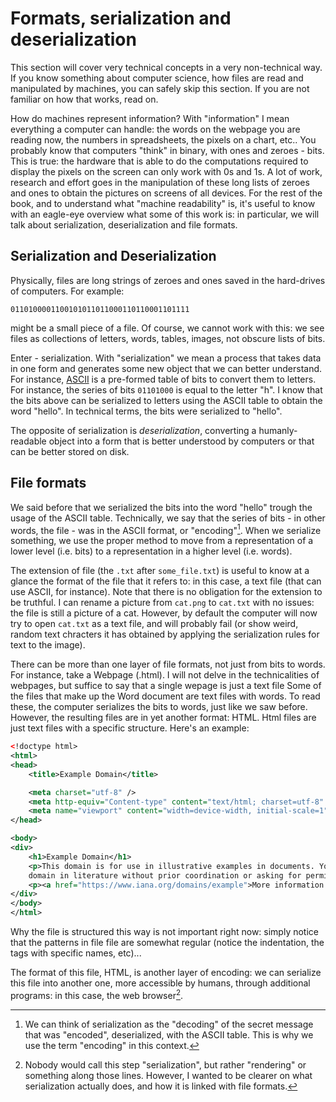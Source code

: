 # Formats, serialization and deserialization
This section will cover very technical concepts in a very non-technical way.
If you know something about computer science, how files are read and manipulated by machines, you can safely skip this section.
If you are not familiar on how that works, read on.

How do machines represent information? With "information" I mean everything a computer can handle: the words on the webpage you are reading now, the numbers in spreadsheets, the pixels on a chart, etc..
You probably know that computers "think" in binary, with ones and zeroes - bits.
This is true: the hardware that is able to do the computations required to display the pixels on the screen can only work with 0s and 1s.
A lot of work, research and effort goes in the manipulation of these long lists of zeroes and ones to obtain the pictures on screens of all devices.
For the rest of the book, and to understand what "machine readability" is, it's useful to know with an eagle-eye overview what some of this work is: in particular, we will talk about serialization, deserialization and file formats.

## Serialization and Deserialization
Physically, files are long strings of zeroes and ones saved in the hard-drives of computers.
For example:
```
0110100001100101011011000110110001101111
```
might be a small piece of a file. Of course, we cannot work with this: we see files as collections of letters, words, tables, images, not obscure lists of bits.

Enter - serialization. With "serialization" we mean a process that takes data in one form and generates some new object that we can better understand.
For instance, [ASCII](https://en.wikipedia.org/wiki/ASCII) is a pre-formed table of bits to convert them to letters.
For instance, the series of bits `01101000` is equal to the letter "h".
I know that the bits above can be serialized to letters using the ASCII table to obtain the word "hello".
In technical terms, the bits were serialized to "hello".

The opposite of serialization is *deserialization*, converting a humanly-readable object into a form that is better understood by computers or that can be better stored on disk.

## File formats
We said before that we serialized the bits into the word "hello" trough the usage of the ASCII table.
Technically, we say that the series of bits - in other words, the file - was in the ASCII format, or "encoding"[^1].
When we serialize something, we use the proper method to move from a representation of a lower level (i.e. bits) to a representation in a higher level (i.e. words).

The extension of file (the `.txt` after `some_file.txt`) is useful to know at a glance the format of the file that it refers to: in this case, a text file (that can use ASCII, for instance).
Note that there is no obligation for the extension to be truthful.
I can rename a picture from `cat.png` to `cat.txt` with no issues: the file is still a picture of a cat.
However, by default the computer will now try to open `cat.txt` as a text file, and will probably fail (or show weird, random text chracters it has obtained by applying the serialization rules for text to the image).

There can be more than one layer of file formats, not just from bits to words.
For instance, take a Webpage (.html).
I will not delve in the technicalities of webpages, but suffice to say that a single wepage is just a text file
Some of the files that make up the Word document are text files with words.
To read these, the computer serializes the bits to words, just like we saw before.
However, the resulting files are in yet another format: HTML.
Html files are just text files with a specific structure. Here's an example:
```xml
<!doctype html>
<html>
<head>
    <title>Example Domain</title>

    <meta charset="utf-8" />
    <meta http-equiv="Content-type" content="text/html; charset=utf-8" />
    <meta name="viewport" content="width=device-width, initial-scale=1" />
</head>

<body>
<div>
    <h1>Example Domain</h1>
    <p>This domain is for use in illustrative examples in documents. You may use this
    domain in literature without prior coordination or asking for permission.</p>
    <p><a href="https://www.iana.org/domains/example">More information...</a></p>
</div>
</body>
</html>
```
Why the file is structured this way is not important right now: simply notice that the patterns in file file are somewhat regular (notice the indentation, the tags with specific names, etc)...

The format of this file, HTML, is another layer of encoding: we can serialize this file into another one, more accessible by humans, through additional programs: in this case, the web browser[^3].

[^1]: We can think of serialization as the "decoding" of the secret message that was "encoded", deserialized, with the ASCII table. This is why we use the term "encoding" in this context.
[^2]: If you right click on a webpage and "show source", you will see the (very complicated) text file underneath the webpage that you see.
[^3]: Nobody would call this step "serialization", but rather "rendering" or something along those lines. However, I wanted to be clearer on what serialization actually does, and how it is linked with file formats.
